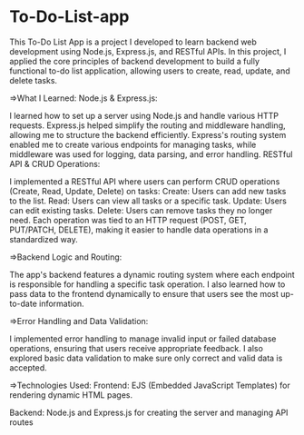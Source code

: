 # To-Do-List-app
This To-Do List App is a project I developed to learn backend web development using Node.js, Express.js, and RESTful APIs. In this project, I applied the core principles of backend development to build a fully functional to-do list application, allowing users to create, read, update, and delete tasks.

=>What I Learned:
Node.js & Express.js:

I learned how to set up a server using Node.js and handle various HTTP requests. Express.js helped simplify the routing and middleware handling, allowing me to structure the backend efficiently.
Express's routing system enabled me to create various endpoints for managing tasks, while middleware was used for logging, data parsing, and error handling.
RESTful API & CRUD Operations:

I implemented a RESTful API where users can perform CRUD operations (Create, Read, Update, Delete) on tasks:
Create: Users can add new tasks to the list.
Read: Users can view all tasks or a specific task.
Update: Users can edit existing tasks.
Delete: Users can remove tasks they no longer need.
Each operation was tied to an HTTP request (POST, GET, PUT/PATCH, DELETE), making it easier to handle data operations in a standardized way.

=>Backend Logic and Routing:

The app's backend features a dynamic routing system where each endpoint is responsible for handling a specific task operation. I also learned how to pass data to the frontend dynamically to ensure that users see the most up-to-date information.

=>Error Handling and Data Validation:

I implemented error handling to manage invalid input or failed database operations, ensuring that users receive appropriate feedback. I also explored basic data validation to make sure only correct and valid data is accepted.

=>Technologies Used:
Frontend: EJS (Embedded JavaScript Templates) for rendering dynamic HTML pages.

Backend: Node.js and Express.js for creating the server and managing API routes